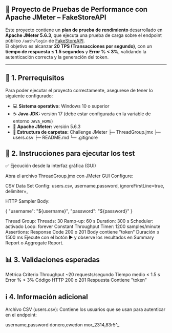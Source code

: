 ## 🧪 Proyecto de Pruebas de Performance con Apache JMeter – FakeStoreAPI

Este proyecto contiene un **plan de prueba de rendimiento** desarrollado en **Apache JMeter 5.6.3**, que ejecuta una prueba de carga sobre el endpoint público `/auth/login` de [FakeStoreAPI](https://fakestoreapi.com/).  
El objetivo es alcanzar **20 TPS (Transacciones por segundo)**, con un **tiempo de respuesta ≤ 1.5 segundos** y **Error % < 3%**, validando la autenticación correcta y la generación del token.

---

## 🧰 1. Prerrequisitos

Para poder ejecutar el proyecto correctamente, asegurese de tener lo siguiente configurado:

- 💻 **Sistema operativo:** Windows 10 o superior  
- ☕ **Java JDK:** versión 17 (debe estar configurada en la variable de entorno `JAVA_HOME`)  
- 🧩 **Apache JMeter:** versión 5.6.3  
- 📂 **Estructura de carpetas:**
Challenge JMeter
├─ ThreadGroup.jmx
├─ users.csv
├─ README.md
└─ .gitignore
## 🚀 2. Instrucciones para ejecutar los test
✅ Ejecución desde la interfaz gráfica (GUI)

Abra el archivo ThreadGroup.jmx con JMeter GUI
Configure:

CSV Data Set Config: users.csv, username,password, ignoreFirstLine=true, delimiter=,

HTTP Sampler Body:

{
  "username": "${username}",
  "password": "${password}"
}

Thread Group:
Threads: 30
Ramp-up: 60 s
Duration: 300 s
Scheduler: activado
Loop: forever
Constant Throughput Timer: 1200 samples/minute
Assertions:
Response Code 200 o 201
Body contiene "token"
Duración ≤ 1500 ms
Ejecute con el botón ▶️ y observe los resultados en Summary Report o Aggregate Report.

## 📊 3. Validaciones esperadas
Métrica	Criterio
Throughput	~20 requests/segundo
Tiempo medio	≤ 1.5 s
Error %	< 3%
Código HTTP	200 o 201
Respuesta	Contiene "token"
## ℹ️ 4. Información adicional

Archivo CSV (users.csv):
Contiene los usuarios que se usan para autenticar en el endpoint:

username,password
donero,ewedon
mor_2314,83r5^_